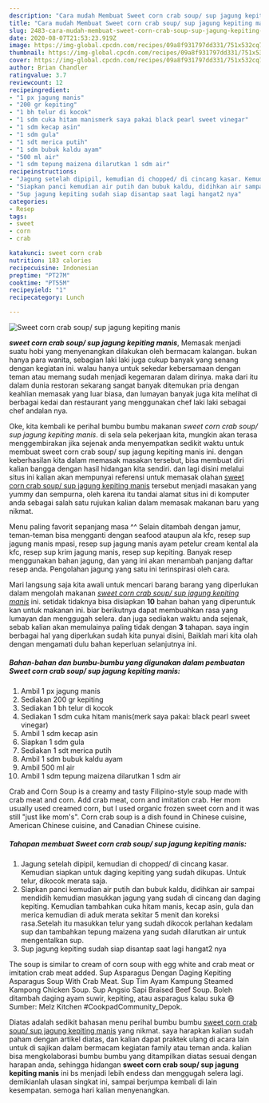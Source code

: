 ```yaml
---
description: "Cara mudah Membuat Sweet corn crab soup/ sup jagung kepiting manis yang praktis"
title: "Cara mudah Membuat Sweet corn crab soup/ sup jagung kepiting manis yang praktis"
slug: 2483-cara-mudah-membuat-sweet-corn-crab-soup-sup-jagung-kepiting-manis-yang-praktis
date: 2020-08-07T21:53:23.919Z
image: https://img-global.cpcdn.com/recipes/09a8f931797dd331/751x532cq70/sweet-corn-crab-soup-sup-jagung-kepiting-manis-foto-resep-utama.jpg
thumbnail: https://img-global.cpcdn.com/recipes/09a8f931797dd331/751x532cq70/sweet-corn-crab-soup-sup-jagung-kepiting-manis-foto-resep-utama.jpg
cover: https://img-global.cpcdn.com/recipes/09a8f931797dd331/751x532cq70/sweet-corn-crab-soup-sup-jagung-kepiting-manis-foto-resep-utama.jpg
author: Brian Chandler
ratingvalue: 3.7
reviewcount: 12
recipeingredient:
- "1 px jagung manis"
- "200 gr kepiting"
- "1 bh telur di kocok"
- "1 sdm cuka hitam manismerk saya pakai black pearl sweet vinegar"
- "1 sdm kecap asin"
- "1 sdm gula"
- "1 sdt merica putih"
- "1 sdm bubuk kaldu ayam"
- "500 ml air"
- "1 sdm tepung maizena dilarutkan 1 sdm air"
recipeinstructions:
- "Jagung setelah dipipil, kemudian di chopped/ di cincang kasar. Kemudian siapkan untuk daging kepiting yang sudah dikupas. Untuk telur, dikocok merata saja."
- "Siapkan panci kemudian air putih dan bubuk kaldu, didihkan air sampai mendidih kemudian masukkan jagung yang sudah di cincang dan daging kepiting. Kemudian tambahkan cuka hitam manis, kecap asin, gula dan merica kemudian di aduk merata sekitar 5 menit dan koreksi rasa.Setelah itu masukkan telur yang sudah dikocok perlahan kedalam sup dan tambahkan tepung maizena yang sudah dilarutkan air untuk mengentalkan sup."
- "Sup jagung kepiting sudah siap disantap saat lagi hangat2 nya"
categories:
- Resep
tags:
- sweet
- corn
- crab

katakunci: sweet corn crab 
nutrition: 183 calories
recipecuisine: Indonesian
preptime: "PT27M"
cooktime: "PT55M"
recipeyield: "1"
recipecategory: Lunch

---
```



![Sweet corn crab soup/ sup jagung kepiting manis](https://img-global.cpcdn.com/recipes/09a8f931797dd331/751x532cq70/sweet-corn-crab-soup-sup-jagung-kepiting-manis-foto-resep-utama.jpg)

<b><i>sweet corn crab soup/ sup jagung kepiting manis</i></b>, Memasak menjadi suatu hobi yang menyenangkan dilakukan oleh bermacam kalangan. bukan hanya para wanita, sebagian laki laki juga cukup banyak yang senang dengan kegiatan ini. walau hanya untuk sekedar kebersamaan dengan teman atau memang sudah menjadi kegemaran dalam dirinya. maka dari itu dalam dunia restoran sekarang sangat banyak ditemukan pria dengan keahlian memasak yang luar biasa, dan lumayan banyak juga kita melihat di berbagai kedai dan restaurant yang menggunakan chef laki laki sebagai chef andalan nya.

Oke, kita kembali ke perihal bumbu bumbu makanan <i>sweet corn crab soup/ sup jagung kepiting manis</i>. di sela sela pekerjaan kita, mungkin akan terasa menggembirakan jika sejenak anda menyempatkan sedikit waktu untuk membuat sweet corn crab soup/ sup jagung kepiting manis ini. dengan keberhasilan kita dalam memasak masakan tersebut, bisa membuat diri kalian bangga dengan hasil hidangan kita sendiri. dan lagi disini melalui situs ini kalian akan mempunyai referensi untuk memasak olahan <u>sweet corn crab soup/ sup jagung kepiting manis</u> tersebut menjadi masakan yang yummy dan sempurna, oleh karena itu tandai alamat situs ini di komputer anda sebagai salah satu rujukan kalian dalam memasak makanan baru yang nikmat.

Menu paling favorit sepanjang masa ^^ Selain ditambah dengan jamur, teman-teman bisa mengganti dengan seafood ataupun ala kfc, resep sup jagung manis mpasi, resep sup jagung manis ayam petelur cream kental ala kfc, resep sup krim jagung manis, resep sup kepiting. Banyak resep menggunakan bahan jagung, dan yang ini akan menambah panjang daftar resep anda. Pengolahan jagung yang satu ini terinspirasi oleh cara.


Mari langsung saja kita awali untuk mencari barang barang yang diperlukan dalam mengolah makanan <u><i>sweet corn crab soup/ sup jagung kepiting manis</i></u> ini. setidak tidaknya bisa disiapkan <b>10</b> bahan bahan yang diperuntuk kan untuk makanan ini. biar berikutnya dapat membuahkan rasa yang lumayan dan menggugah selera. dan juga sediakan waktu anda sejenak, sebab kalian akan memulainya paling tidak dengan <b>3</b> tahapan. saya ingin berbagai hal yang diperlukan sudah kita punyai disini, Baiklah mari kita olah dengan mengamati dulu bahan keperluan selanjutnya ini.

<!--inarticleads1-->

##### Bahan-bahan dan bumbu-bumbu yang digunakan dalam pembuatan Sweet corn crab soup/ sup jagung kepiting manis:

1. Ambil 1 px jagung manis
1. Sediakan 200 gr kepiting
1. Sediakan 1 bh telur di kocok
1. Sediakan 1 sdm cuka hitam manis(merk saya pakai: black pearl sweet vinegar)
1. Ambil 1 sdm kecap asin
1. Siapkan 1 sdm gula
1. Sediakan 1 sdt merica putih
1. Ambil 1 sdm bubuk kaldu ayam
1. Ambil 500 ml air
1. Ambil 1 sdm tepung maizena dilarutkan 1 sdm air


Crab and Corn Soup is a creamy and tasty Filipino-style soup made with crab meat and corn. Add crab meat, corn and imitation crab. Her mom usually used creamed corn, but I used organic frozen sweet corn and it was still &#34;just like mom&#39;s&#34;. Corn crab soup is a dish found in Chinese cuisine, American Chinese cuisine, and Canadian Chinese cuisine. 

<!--inarticleads2-->

##### Tahapan membuat Sweet corn crab soup/ sup jagung kepiting manis:

1. Jagung setelah dipipil, kemudian di chopped/ di cincang kasar. Kemudian siapkan untuk daging kepiting yang sudah dikupas. Untuk telur, dikocok merata saja.
1. Siapkan panci kemudian air putih dan bubuk kaldu, didihkan air sampai mendidih kemudian masukkan jagung yang sudah di cincang dan daging kepiting. Kemudian tambahkan cuka hitam manis, kecap asin, gula dan merica kemudian di aduk merata sekitar 5 menit dan koreksi rasa.Setelah itu masukkan telur yang sudah dikocok perlahan kedalam sup dan tambahkan tepung maizena yang sudah dilarutkan air untuk mengentalkan sup.
1. Sup jagung kepiting sudah siap disantap saat lagi hangat2 nya


The soup is similar to cream of corn soup with egg white and crab meat or imitation crab meat added. Sup Asparagus Dengan Daging Kepiting Asparagus Soup With Crab Meat. Sup Tim Ayam Kampung Steamed Kampong Chicken Soup. Sup Angsio Sapi Braised Beef Soup. Boleh ditambah daging ayam suwir, kepiting, atau asparagus kalau suka 😄 Sumber: Melz Kitchen #CookpadCommunity_Depok. 

Diatas adalah sedikit bahasan menu perihal bumbu bumbu <u>sweet corn crab soup/ sup jagung kepiting manis</u> yang nikmat. saya harapkan kalian sudah paham dengan artikel diatas, dan kalian dapat praktek ulang di acara lain untuk di sajikan dalam bermacam kegiatan family atau teman anda. kalian bisa mengkolaborasi bumbu bumbu yang ditampilkan diatas sesuai dengan harapan anda, sehingga hidangan <b>sweet corn crab soup/ sup jagung kepiting manis</b> ini bs menjadi lebih endess dan menggugah selera lagi. demikianlah ulasan singkat ini, sampai berjumpa kembali di lain kesempatan. semoga hari kalian menyenangkan.
